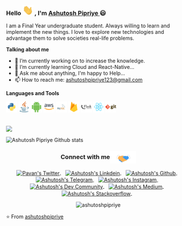 
### Hello <img src="https://github.com/ashutoshpipriye/ashutoshpipriye/blob/master/Hi.gif" width="29px"> , I'm <a href="https://www.linkedin.com/in/ashutosh-pipriye-847779188"> Ashutosh Pipriye </a> :smiley:

I am a Final Year undergraduate student. Always willing to learn and implement the new things. I love to explore new technologies and advantage them to solve societies real-life problems.<br />

**Talking about me** 

- 🔭 I’m currently working on to increase the knowledge.
- 🌱 I’m currently learning Cloud and React-Native...
- 💬 Ask me about anything, I'm happy to Help...
- 📫 How to reach me: ashutoshpipriye123@gmail.com

**Languages and Tools**  

<code><img height="30" src="https://raw.githubusercontent.com/github/explore/80688e429a7d4ef2fca1e82350fe8e3517d3494d/topics/python/python.png"></code>
<code><img height="30" src="https://raw.githubusercontent.com/github/explore/80688e429a7d4ef2fca1e82350fe8e3517d3494d/topics/java/java.png"></code>
<code><img height="30" src="https://raw.githubusercontent.com/github/explore/80688e429a7d4ef2fca1e82350fe8e3517d3494d/topics/android/android.png"></code>
<code><img height="30" src="https://raw.githubusercontent.com/github/explore/80688e429a7d4ef2fca1e82350fe8e3517d3494d/topics/aws/aws.png"></code>
<code><img height="30" src="https://raw.githubusercontent.com/github/explore/80688e429a7d4ef2fca1e82350fe8e3517d3494d/topics/mysql/mysql.png"></code>
<code><img height="30" src="https://raw.githubusercontent.com/github/explore/80688e429a7d4ef2fca1e82350fe8e3517d3494d/topics/firebase/firebase.png"></code>
<code><img height="30" src="https://raw.githubusercontent.com/github/explore/80688e429a7d4ef2fca1e82350fe8e3517d3494d/topics/flask/flask.png"></code>
<code><img height="30" src="https://raw.githubusercontent.com/github/explore/80688e429a7d4ef2fca1e82350fe8e3517d3494d/topics/react/react.png"></code>
<code><img height="30" src="https://raw.githubusercontent.com/github/explore/80688e429a7d4ef2fca1e82350fe8e3517d3494d/topics/git/git.png"></code>
<br/><br />


  <a href="https://github.com/ashutoshpipriye">
  <img align="center" src="https://github-readme-stats.vercel.app/api/top-langs/?username=ashutoshpipriye&theme=radical&show_icons=true" />
</a>

<br />

![Ashutosh Pipriye Github stats](https://github-readme-stats.vercel.app/api?username=ashutoshpipriye&theme=radical&show_icons=true)
 


<div align="center">
  <h3 align="center">Connect with me<img align="center" src="https://github.com/ashutoshpipriye/ashutoshpipriye/blob/master/Handshake.gif" height="33px" /></h3> 
</div>
<p align="center">
  <a href="https://twitter.com/PipriyeAshutosh">
  <img align="center" alt="Pavan's Twitter" width="22px" src="https://cdn.jsdelivr.net/npm/simple-icons@v3/icons/twitter.svg" />
</a>&nbsp&nbsp
<a href="https://www.linkedin.com/in/ashutosh-pipriye-847779188">
  <img align="center" alt="Ashutosh's Linkdein" width="22px" src="https://cdn.jsdelivr.net/npm/simple-icons@v3/icons/linkedin.svg" />
</a>&nbsp&nbsp
<a href="https://github.com/ashutoshpipriye">
  <img align="center" alt="Ashutosh's Github" width="22px" src="https://cdn.jsdelivr.net/npm/simple-icons@v3/icons/github.svg" />
</a>&nbsp&nbsp
<a href="https://t.me/AshutoshPipriye">
  <img align="center" alt="Ashutosh's Telegram" width="22px" src="https://cdn.jsdelivr.net/npm/simple-icons@v3/icons/telegram.svg" />
</a>&nbsp&nbsp
<a href="https://instagram.com/pipriyeashutosh/">
  <img align="center" alt="Ashutosh's Instagram" width="22px" src="https://cdn.jsdelivr.net/npm/simple-icons@v3/icons/instagram.svg" />
</a>&nbsp&nbsp
<a href="http://dev.to/ashutoshpipriye" target="blank">
  <img align="center" alt="Ashutosh's Dev Community" width="22px" src="https://cdn.jsdelivr.net/npm/simple-icons@v3/icons/dev-dot-to.svg" />
</a>&nbsp&nbsp
<a href="https://medium.com/@ashutoshpipriye">
  <img align="center" alt="Ashutosh's Medium" width="22px" src="https://cdn.jsdelivr.net/npm/simple-icons@v3/icons/medium.svg" />
</a>&nbsp&nbsp
<a href="https://stackoverflow.com/users/12311262/ashutosh-pipriye">
  <img align="center" alt="Ashutosh's Stackoverflow" width="22px" src="https://cdn.jsdelivr.net/npm/simple-icons@v3/icons/stackoverflow.svg" />
</a>&nbsp&nbsp
</p>
<p align="center"> <img src="https://komarev.com/ghpvc/?username=ashutoshpipriye" alt="ashutoshpipriye" /> </p>

⭐️ From [ashutoshpipriye](https://github.com/ashutoshpipriye)



